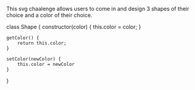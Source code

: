 This svg chaalenge allows users to come in and design 3 shapes of their choice and a color of their choice.


class Shape {
    constructor(color) {
        this.color = color;
    }

    getColor() {
        return this.color;
    }

    setColor(newColor) {
        this.color = newColor
    }
}
